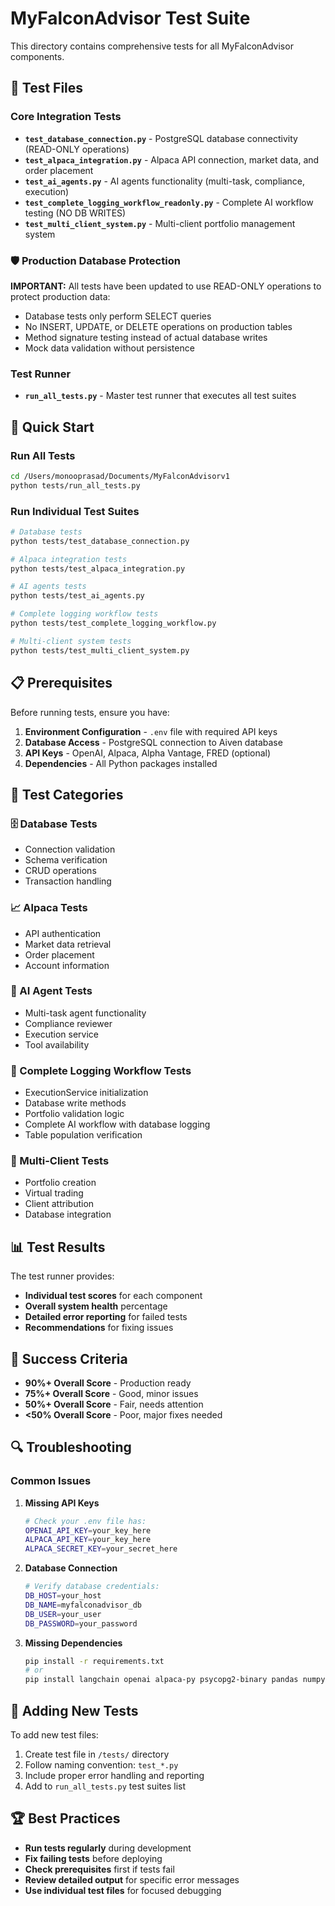 # MyFalconAdvisor Test Suite

This directory contains comprehensive tests for all MyFalconAdvisor components.

## 🧪 Test Files

### Core Integration Tests
- **`test_database_connection.py`** - PostgreSQL database connectivity (READ-ONLY operations)
- **`test_alpaca_integration.py`** - Alpaca API connection, market data, and order placement
- **`test_ai_agents.py`** - AI agents functionality (multi-task, compliance, execution)
- **`test_complete_logging_workflow_readonly.py`** - Complete AI workflow testing (NO DB WRITES)
- **`test_multi_client_system.py`** - Multi-client portfolio management system

### 🛡️ Production Database Protection
**IMPORTANT:** All tests have been updated to use READ-ONLY operations to protect production data:
- Database tests only perform SELECT queries
- No INSERT, UPDATE, or DELETE operations on production tables
- Method signature testing instead of actual database writes
- Mock data validation without persistence

### Test Runner
- **`run_all_tests.py`** - Master test runner that executes all test suites

## 🚀 Quick Start

### Run All Tests
```bash
cd /Users/monooprasad/Documents/MyFalconAdvisorv1
python tests/run_all_tests.py
```

### Run Individual Test Suites
```bash
# Database tests
python tests/test_database_connection.py

# Alpaca integration tests  
python tests/test_alpaca_integration.py

# AI agents tests
python tests/test_ai_agents.py

# Complete logging workflow tests
python tests/test_complete_logging_workflow.py

# Multi-client system tests
python tests/test_multi_client_system.py
```

## 📋 Prerequisites

Before running tests, ensure you have:

1. **Environment Configuration** - `.env` file with required API keys
2. **Database Access** - PostgreSQL connection to Aiven database
3. **API Keys** - OpenAI, Alpaca, Alpha Vantage, FRED (optional)
4. **Dependencies** - All Python packages installed

## 🔧 Test Categories

### 🗄️ Database Tests
- Connection validation
- Schema verification
- CRUD operations
- Transaction handling

### 📈 Alpaca Tests  
- API authentication
- Market data retrieval
- Order placement
- Account information

### 🤖 AI Agent Tests
- Multi-task agent functionality
- Compliance reviewer
- Execution service
- Tool availability

### 📝 Complete Logging Workflow Tests
- ExecutionService initialization
- Database write methods
- Portfolio validation logic
- Complete AI workflow with database logging
- Table population verification

### 🏢 Multi-Client Tests
- Portfolio creation
- Virtual trading
- Client attribution
- Database integration

## 📊 Test Results

The test runner provides:
- **Individual test scores** for each component
- **Overall system health** percentage
- **Detailed error reporting** for failed tests
- **Recommendations** for fixing issues

## 🎯 Success Criteria

- **90%+ Overall Score** - Production ready
- **75%+ Overall Score** - Good, minor issues
- **50%+ Overall Score** - Fair, needs attention
- **<50% Overall Score** - Poor, major fixes needed

## 🔍 Troubleshooting

### Common Issues

1. **Missing API Keys**
   ```bash
   # Check your .env file has:
   OPENAI_API_KEY=your_key_here
   ALPACA_API_KEY=your_key_here
   ALPACA_SECRET_KEY=your_secret_here
   ```

2. **Database Connection**
   ```bash
   # Verify database credentials:
   DB_HOST=your_host
   DB_NAME=myfalconadvisor_db
   DB_USER=your_user
   DB_PASSWORD=your_password
   ```

3. **Missing Dependencies**
   ```bash
   pip install -r requirements.txt
   # or
   pip install langchain openai alpaca-py psycopg2-binary pandas numpy
   ```

## 📝 Adding New Tests

To add new test files:

1. Create test file in `/tests/` directory
2. Follow naming convention: `test_*.py`
3. Include proper error handling and reporting
4. Add to `run_all_tests.py` test suites list

## 🏆 Best Practices

- **Run tests regularly** during development
- **Fix failing tests** before deploying
- **Check prerequisites** first if tests fail
- **Review detailed output** for specific error messages
- **Use individual test files** for focused debugging

